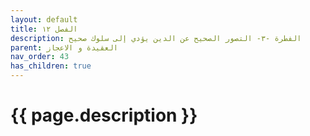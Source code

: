 ```yaml
---
layout: default
title: الفصل ١٢
description: الفطرة -٣- التصور الصحيح عن الدين يؤدي إلى سلوك صحيح
parent: العقيدة و الاعجاز
nav_order: 43
has_children: true
---
```



# {{ page.description }}
